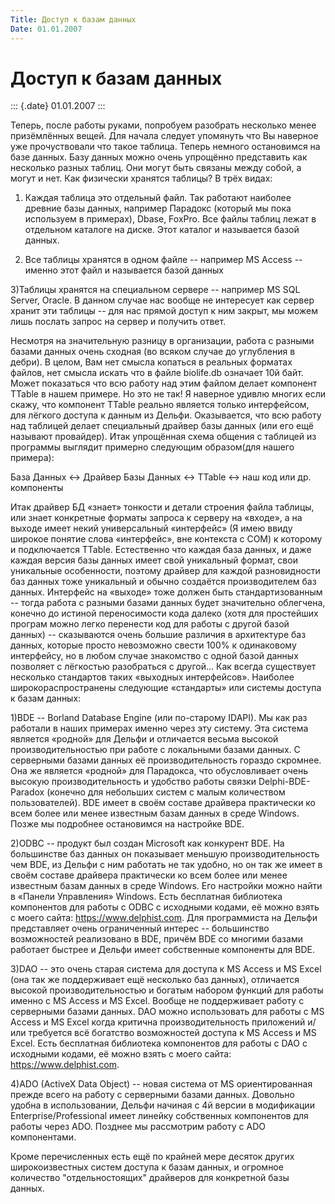 ```yaml
---
Title: Доступ к базам данных
Date: 01.01.2007
---
```



Доступ к базам данных
=====================

::: {.date}
01.01.2007
:::

Теперь, после работы руками, попробуем разобрать несколько менее
призёмлённых вещей. Для начала следует упомянуть что Вы наверное уже
прочуствовали что такое таблица. Теперь немного остановимся на базе
данных. Базу данных можно очень упрощённо представить как несколько
разных таблиц. Они могут быть связаны между собой, а могут и нет. Как
физически хранятся таблицы? В трёх видах:

1) Каждая таблица это отдельный файл. Так работают наиболее древние базы
данных, например Парадокс (который мы пока используем в примерах),
Dbase, FoxPro. Все файлы таблиц лежат в отдельном каталоге на диске.
Этот каталог и называется базой данных.

2) Все таблицы хранятся в одном файле -- например MS Access -- именно
этот файл и называется базой данных

3)Таблицы хранятся на специальном сервере -- например MS SQL Server,
Oracle. В данном случае нас вообще не интересует как сервер хранит эти
таблицы -- для нас прямой доступ к ним закрыт, мы можем лишь послать
запрос на сервер и получить ответ.

Несмотря на значительную разницу в организации, работа с разными базами
данных очень сходная (во всяком случае до углубления в дебри). В целом,
Вам нет смысла копаться в реальных форматах файлов, нет смысла искать
что в файле biolife.db означает 10й байт. Может показаться что всю
работу над этим файлом делает компонент TTable в нашем примере. Но это
не так! Я наверное удивлю многих если скажу, что компонент TTable
реально является только интерфейсом, для лёгкого доступа к данным из
Дельфи. Оказывается, что всю работу над таблицей делает специальный
драйвер базы данных (или его ещё называют провайдер). Итак упрощённая
схема общения с таблицей из программы выглядит примерно следующим
образом(для нашего примера):

База Данных \<-\> Драйвер Базы Данных \<-\> TTable \<-\> наш код или др.
компоненты

Итак драйвер БД «знает» тонкости и детали строения файла таблицы, или
знает конкретные форматы запроса к серверу на «входе», а на выходе имеет
некий универсальный «интерфейс» (Я имею ввиду широкое понятие слова
«интерфейс», вне контекста с COM) к которому и подключается TTable.
Естественно что каждая база данных, и даже каждая версия базы данных
имеет свой уникальный формат, свои уникальные особенности, поэтому
драйвер для каждой разновидности баз данных тоже уникальный и обычно
создаётся производителем баз данных. Интерфейс на «выходе» тоже должен
быть стандартизованным -- тогда работа с разными базами данных будет
значительно облегчена, конечно до истиной переносимости кода далеко
(хотя для простейших програм можно легко перенести код для работы с
другой базой данных) -- сказываются очень большие различия в архитектуре
баз данных, которые просто невозможно свести 100% к одинаковому
интерфейсу, но в любом случае знакомство с одной базой данных позволяет
с лёгкостью разобраться с другой... Как всегда существует несколько
стандартов таких «выходных интерфейсов». Наиболее широкораспространены
следующие «стандарты» или системы доступа к базам данных:

1)BDE -- Borland Database Engine (или по-старому IDAPI). Мы как раз
работали в наших примерах именно через эту систему. Эта система является
«родной» для Дельфи и отличается весьма высокой производительностью при
работе с локальными базами данных. С серверными базами данных её
производительность гораздо скромнее. Она же является «родной» для
Парадокса, что обусловливает очень высокую производительность и удобство
работы связки Delphi-BDE-Paradox (конечно для небольших систем с малым
количеством пользователей). BDE имеет в своём составе драйвера
практически ко всем более или менее известным базам данных в среде
Windows. Позже мы подробнее остановимся на настройке BDE.

2)ODBC -- продукт был создан Microsoft как конкурент BDE. На большинстве
баз данных он показывает меньшую производительность чем BDE, из Дельфи с
ним работать не так удобно, но он так же имеет в своём составе драйвера
практически ко всем более или менее известным базам данных в среде
Windows. Его настройки можно найти в «Панели Управления» Windows. Есть
бесплатная библиотека компонентов для работы с ODBC с исходными кодами,
её можно взять с моего сайта: <https://www.delphist.com>. Для
программиста на Дельфи представляет очень ограниченный интерес --
большинство возможностей реализовано в BDE, причём BDE со многими базами
работает быстрее и Дельфи имеет собственные компоненты для BDE.

3)DAO -- это очень старая система для доступа к MS Access и MS Excel
(она так же поддерживает ещё несколько баз данных), отличается высокой
производительностью и богатым набором функций для работы именно с MS
Access и MS Excel. Вообще не поддерживает работу с серверными базами
данных. DAO можно использовать для работы с MS Access и MS Excel когда
критична производительность приложений и/или требуется всё богатство
возможностей доступа к MS Access и MS Excel. Есть бесплатная библиотека
компонентов для работы с DAO с исходными кодами, её можно взять с моего
сайта: <https://www.delphist.com>.

4)ADO (ActiveX Data Object) -- новая система от MS ориентированная
прежде всего на работу с серверными базами данных. Довольно удобна в
использовании, Дельфи начиная с 4й версии в модификации
Enterprise/Professional имеет линейку собственных компонентов для работы
через ADO. Позднее мы рассмотрим работу с ADO компонентами.

Кроме перечисленных есть ещё по крайней мере десяток других
широкоизвестных систем доступа к базам данных, и огромное количество
"отдельностоящих" драйверов для конкретной базы данных.
